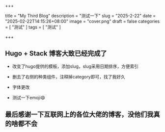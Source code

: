 +++

title =  "My Third Blog"
description = "测试一下"
slug = "2025-2-22"
date =  "2025-02-22T14:15:26+08:00"
image = "cover.png"
draft = false 
categories =  [
    "测试"
]
tags = [
    "测试"
]

+++

## Hugo + Stack 博客大致已经完成了

- 改变了hugo提供的模板，添加slug，slug采用日期排序，方便索引

- 删去了右侧的种类组件，注释掉category即可，找了我好久

- 字体更改

- 测试一下emoji😄

## 最后感谢一下互联网上的各位大佬的博客，没他们我真的啥都不会

